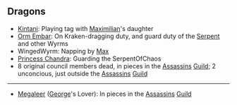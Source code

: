 ## <A NAME="dragons">Dragons</A>
 + <SPAN class="dragonCouncilHead">[Kintani](DragonKintani)</SPAN>: Playing tag with [Maximilian](MaxiMilian)'s daughter
 + <SPAN class="dragonCouncil">[Orm Embar](DragonOrmEmbar)</SPAN>: On Kraken-dragging duty, and guard duty of the [Serpent](SerpentOfChaos) and other Wyrms
 + <SPAN class="dragonCouncil">WingedWyrm</SPAN>: Napping by [Max](MaxiMilian)
 + <SPAN class="dragonCouncil">[Princess Chandra](PrincessChandraOfAssassins)</SPAN>: Guarding the SerpentOfChaos
 + 8 original council members dead, in pieces in the [Assassins](AssassinsGuild) [Guild](ChaosGuilds); 2 unconcious, just outside the [Assassins](AssassinsGuild) [Guild](ChaosGuilds)
----
 + <SPAN class="dragon">[Megaleer](DragonMegaaleer) ([George](StGeorge)'s Lover)</SPAN>: In pieces in the [Assassins](AssassinsGuild) [Guild](ChaosGuilds)

